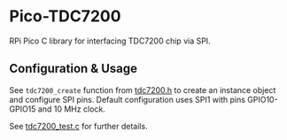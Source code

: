 # Pico-TDC7200
RPi Pico C library for interfacing TDC7200 chip via SPI.

## Configuration & Usage
See `tdc7200_create` function from [tdc7200.h](TDC7200\tdc7200.h) to create an instance object and configure SPI pins.
Default configuration uses SPI1 with pins GPIO10-GPIO15 and 10 MHz clock.

See [tdc7200_test.c](tdc7200_test.c) for further details.
